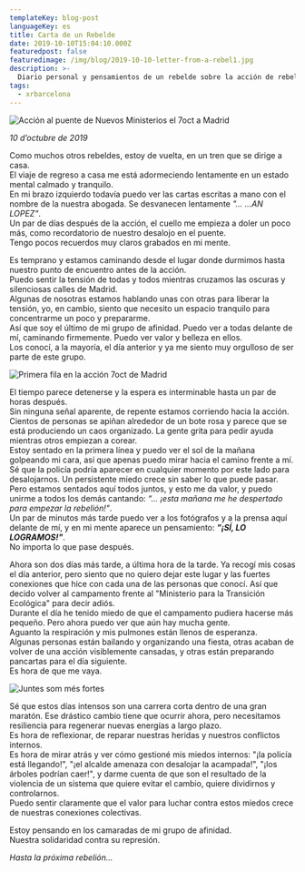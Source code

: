 ```yaml
---
templateKey: blog-post
languageKey: es
title: Carta de un Rebelde
date: 2019-10-10T15:04:10.000Z
featuredpost: false
featuredimage: /img/blog/2019-10-10-letter-from-a-rebel1.jpg
description: >-
  Diario personal y pensamientos de un rebelde sobre la acción de rebelión internacional del 7 de octubre en Madrid.
tags:
  - xrbarcelona
---
```


![Acción al puente de Nuevos Ministerios el 7oct a Madrid](/img/blog/2019-10-10-letter-from-a-rebel1.jpg)

*10 d’octubre de 2019*

Como muchos otros rebeldes, estoy de vuelta, en un tren que se dirige a casa.  
El viaje de regreso a casa me está adormeciendo lentamente en un estado mental calmado y tranquilo.  
En mi brazo izquierdo todavía puedo ver las cartas escritas a mano con el nombre de la nuestra abogada. Se desvanecen lentamente *"... ...AN LOPEZ"*.  
Un par de días después de la acción, el cuello me empieza a doler un poco más, como recordatorio de nuestro desalojo en el puente.  
Tengo pocos recuerdos muy claros grabados en mi mente.  

Es temprano y estamos caminando desde el lugar donde durmimos hasta nuestro punto de encuentro antes de la acción.  
Puedo sentir la tensión de todas y todos mientras cruzamos las oscuras y silenciosas calles de Madrid.  
Algunas de nosotras estamos hablando unas con otras para liberar la tensión, yo, en cambio, siento que necesito un espacio tranquilo para concentrarme un poco y prepararme.  
Así que soy el último de mi grupo de afinidad. Puedo ver a todas delante de mí, caminando firmemente. Puedo ver valor y belleza en ellos.  
Los conocí, a la mayoría, el día anterior y ya me siento muy orgulloso de ser parte de este grupo.

![Primera fila en la acción 7oct de Madrid](/img/blog/2019-10-10-letter-from-a-rebel2.jpg)

El tiempo parece detenerse y la espera es interminable hasta un par de horas después.  
Sin ninguna señal aparente, de repente estamos corriendo hacia la acción. Cientos de personas se apiñan alrededor de un bote rosa y parece que se está produciendo un caos organizado. La gente grita para pedir ayuda mientras otros empiezan a corear.  
Estoy sentado en la primera línea y puedo ver el sol de la mañana golpeando mi cara, así que apenas puedo mirar hacia el camino frente a mí.  
Sé que la policía podría aparecer en cualquier momento por este lado para desalojarnos. Un persistente miedo crece sin saber lo que puede pasar. Pero estamos sentados aquí todos juntos, y esto me da valor, y puedo unirme a todos los demás cantando: *“... ¡esta mañana me he despertado para empezar la rebelión!"*.  
Un par de minutos más tarde puedo ver a los fotógrafos y a la prensa aquí delante de mí, y en mi mente aparece un pensamiento: ***"¡SÍ, LO LOGRAMOS!"***.  
No importa lo que pase después.


Ahora son dos días más tarde, a última hora de la tarde. Ya recogí mis cosas el día anterior, pero siento que no quiero dejar este lugar y las fuertes conexiones que hice con cada una de las personas que conocí. Así que decido volver al campamento frente al "Ministerio para la Transición Ecológica" para decir adiós.  
Durante el día he tenido miedo de que el campamento pudiera hacerse más pequeño. Pero ahora puedo ver que aún hay mucha gente.  
Aguanto la respiración y mis pulmones están llenos de esperanza.  
Algunas personas están bailando y organizando una fiesta, otras acaban de volver de una acción visiblemente cansadas, y otras están preparando pancartas para el día siguiente.  
Es hora de que me vaya.  

![Juntes som més fortes](/img/blog/2019-10-10-letter-from-a-rebel3.jpg)

Sé que estos días intensos son una carrera corta dentro de una gran maratón. Ese drástico cambio tiene que ocurrir ahora, pero necesitamos resiliencia para regenerar nuevas energías a largo plazo.  
Es hora de reflexionar, de reparar nuestras heridas y nuestros conflictos internos.  
Es hora de mirar atrás y ver cómo gestioné mis miedos internos: "¡la policía está llegando!", "¡el alcalde amenaza con desalojar la acampada!", "¡los árboles podrían caer!", y darme cuenta de que son el resultado de la violencia de un sistema que quiere evitar el cambio, quiere dividirnos y controlarnos.  
Puedo sentir claramente que el valor para luchar contra estos miedos crece de nuestras conexiones colectivas.  

Estoy pensando en los camaradas de mi grupo de afinidad.  
Nuestra solidaridad contra su represión.

*Hasta la próxima rebelión...*
